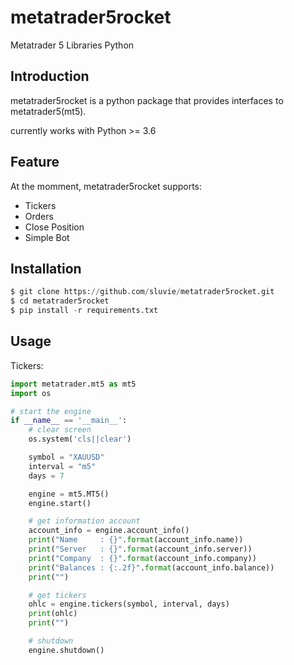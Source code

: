 # metatrader5rocket
Metatrader 5 Libraries Python

## Introduction

metatrader5rocket is a python package that provides interfaces to metatrader5(mt5).

currently works with Python >= 3.6

## Feature

At the momment, metatrader5rocket supports:
- Tickers
- Orders
- Close Position
- Simple Bot

## Installation

```python
$ git clone https://github.com/sluvie/metatrader5rocket.git
$ cd metatrader5rocket
$ pip install -r requirements.txt
```
## Usage

Tickers:
```python
import metatrader.mt5 as mt5
import os

# start the engine
if __name__ == '__main__':
    # clear screen
    os.system('cls||clear')

    symbol = "XAUUSD"
    interval = "m5"
    days = 7

    engine = mt5.MT5()
    engine.start()

    # get information account
    account_info = engine.account_info()
    print("Name     : {}".format(account_info.name))
    print("Server   : {}".format(account_info.server))
    print("Company  : {}".format(account_info.company))
    print("Balances : {:.2f}".format(account_info.balance))
    print("")

    # get tickers
    ohlc = engine.tickers(symbol, interval, days)
    print(ohlc)
    print("")

    # shutdown
    engine.shutdown()
```

